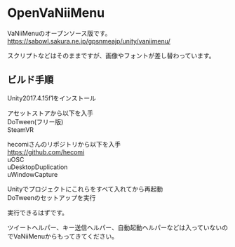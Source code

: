 # OpenVaNiiMenu
VaNiiMenuのオープンソース版です。  
https://sabowl.sakura.ne.jp/gpsnmeajp/unity/vaniimenu/  
  
スクリプトなどはそのままですが、画像やフォントが差し替わっています。   
  
## ビルド手順
Unity2017.4.15f1をインストール   
 
アセットストアから以下を入手   
DoTween(フリー版)   
SteamVR   

hecomiさんのリポジトリから以下を入手  
https://github.com/hecomi   
uOSC   
uDesktopDuplication   
uWindowCapture   

Unityでプロジェクトにこれらをすべて入れてから再起動  
DoTweenのセットアップを実行  
  
実行できるはずです。  
  
ツイートヘルパー、キー送信ヘルパー、自動起動ヘルパーなどは入っていないのでVaNiiMenuからもってきてください。  
